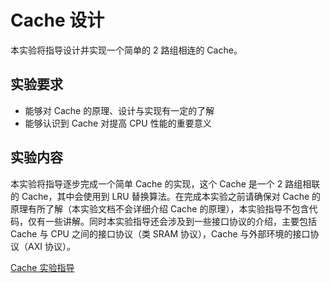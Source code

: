 # Cache 设计

本实验将指导设计并实现一个简单的 2 路组相连的 Cache。

## 实验要求
- 能够对 Cache 的原理、设计与实现有一定的了解
- 能够认识到 Cache 对提高 CPU 性能的重要意义
<!-- - 能够对线路进行简单优化，了解到线路优化对提升 CPU 时钟频率的重要性 -->

## 实验内容
本实验将指导逐步完成一个简单 Cache 的实现，这个 Cache 是一个 2 路组相联的 Cache，其中会使用到 LRU 替换算法。在完成本实验之前请确保对 Cache 的原理有所了解（本实验文档不会详细介绍 Cache 的原理），本实验指导不包含代码，仅有一些讲解。同时本实验指导还会涉及到一些接口协议的介绍，主要包括 Cache 与 CPU 之间的接口协议（类 SRAM 协议），Cache 与外部环境的接口协议（AXI 协议）。

[Cache 实验指导](./cache.md)


